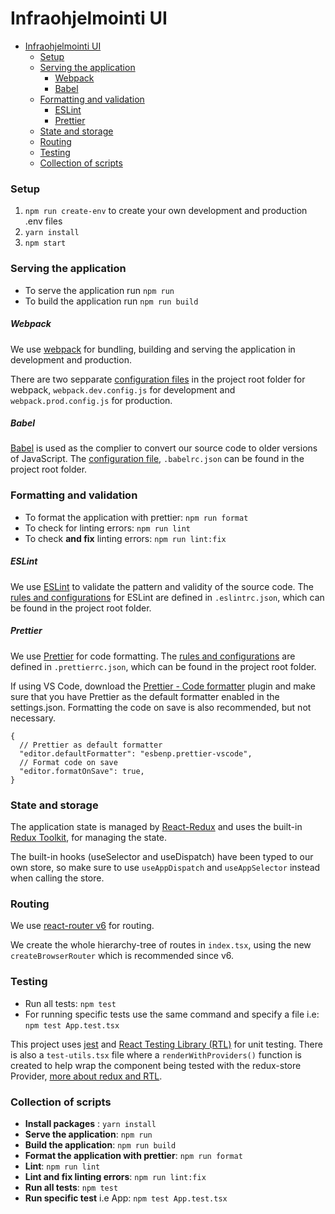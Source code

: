 # Infraohjelmointi UI

- [Infraohjelmointi UI](#infraohjelmointi-ui)
    - [Setup](#setup)
    - [Serving the application](#serving-the-application)
        - [Webpack](#webpack)
        - [Babel](#babel)
    - [Formatting and validation](#formatting-and-validation)
        - [ESLint](#eslint)
        - [Prettier](#prettier)
    - [State and storage](#state-and-storage)
    - [Routing](#routing)
    - [Testing](#testing)
    - [Collection of scripts](#collection-of-scripts)

### Setup

1. `npm run create-env` to create your own development and production .env files
2. `yarn install`
3. `npm start`

### Serving the application

- To serve the application run `npm run`
- To build the application run `npm run build`

##### Webpack

We use [webpack](https://webpack.js.org/) for bundling, building and serving the application in development and production.

There are two sepparate [configuration files](https://webpack.js.org/configuration/) in the project root folder for webpack, `webpack.dev.config.js` for development and `webpack.prod.config.js` for production.

##### Babel

[Babel](https://babeljs.io/) is used as the complier to convert our source code to older versions of JavaScript. The [configuration file](https://babeljs.io/docs/en/config-files), `.babelrc.json` can be found in the project root folder.

### Formatting and validation

- To format the application with prettier: `npm run format`
- To check for linting errors: `npm run lint`
- To check **and fix** linting errors: `npm run lint:fix`

##### ESLint

We use [ESLint](https://eslint.org/) to validate the pattern and validity of the source code. The [rules and configurations](https://eslint.org/docs/latest/user-guide/configuring/configuration-files) for ESLint are defined in `.eslintrc.json`, which can be found in the project root folder.

##### Prettier

We use [Prettier](https://prettier.io/) for code formatting. The [rules and configurations](https://prettier.io/docs/en/configuration.html) are defined in `.prettierrc.json`, which can be found in the project root folder.

If using VS Code, download the [Prettier - Code formatter](https://marketplace.visualstudio.com/items?itemName=esbenp.prettier-vscode) plugin and make sure that you have Prettier as the default formatter enabled in the settings.json. Formatting the code on save is also recommended, but not necessary.

```
{
  // Prettier as default formatter
  "editor.defaultFormatter": "esbenp.prettier-vscode",
  // Format code on save
  "editor.formatOnSave": true,
}
```

### State and storage

The application state is managed by [React-Redux](https://react-redux.js.org/) and uses the built-in [Redux Toolkit](https://redux-toolkit.js.org/introduction/getting-started), for managing the state.

The built-in hooks (useSelector and useDispatch) have been typed to our own store, so make sure to use `useAppDispatch` and `useAppSelector` instead when calling the store.

### Routing

We use [react-router v6](https://reactrouter.com/en/main/start/overview) for routing.

We create the whole hierarchy-tree of routes in `index.tsx`, using the new `createBrowserRouter` which is recommended since v6.

### Testing

- Run all tests: `npm test`
- For running specific tests use the same command and specify a file i.e: `npm test App.test.tsx`

This project uses [jest](https://jestjs.io/docs/tutorial-react) and [React Testing Library (RTL)](https://testing-library.com/docs/react-testing-library/intro/) for unit testing. There is also a `test-utils.tsx` file where a `renderWithProviders()` function is created to help wrap the component being tested with the redux-store Provider, [more about redux and RTL](https://redux.js.org/usage/writing-tests).

### Collection of scripts

- **Install packages** : `yarn install`
- **Serve the application**: `npm run`
- **Build the application**: `npm run build`
- **Format the application with prettier**: `npm run format`
- **Lint**: `npm run lint`
- **Lint and fix linting errors**: `npm run lint:fix`
- **Run all tests**: `npm test`
- **Run specific test** i.e App: `npm test App.test.tsx`
